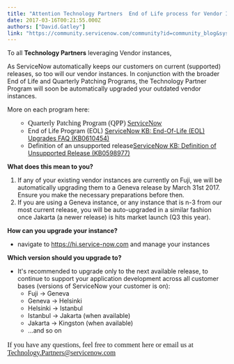 ```yaml
---
title: "Attention Technology Partners  End of Life process for Vendor Instances"
date: 2017-03-16T00:21:55.000Z
authors: ["David.Gatley"]
link: "https://community.servicenow.com/community?id=community_blog&sys_id=4a8ce6e1dbd0dbc01dcaf3231f9619da"
---
```

<p>To all <strong>Technology Partners</strong> leveraging Vendor instances,</p><p></p><p>As ServiceNow automatically keeps our customers on current (supported) releases, so too will our vendor instances. In conjunction with the broader End of Life and Quarterly Patching Programs, the Technology Partner Program will soon be automatically upgraded your outdated vendor instances.</p><p>More on each program here:</p><p></p><ul><ul style="list-style-type: circle;"><li style="font-size: 12pt; font-family: 'Times New Roman';">Quarterly Patching Program (QPP) <a href="https://hi.service-now.com/kb_view.do?sysparm_article=KB0549676" title="https://hi.service-now.com/kb_view.do?sysparm_article=KB0549676">ServiceNow</a> </li><li>End of Life Program (EOL) <a href="https://hi.service-now.com/kb_view.do?sysparm_article=KB0610454" title="https://hi.service-now.com/kb_view.do?sysparm_article=KB0610454">ServiceNow KB: End-Of-Life (EOL) Upgrades FAQ (KB0610454)</a> </li><li>Definition of an unsupported release<a href="https://hi.service-now.com/kb_view.do?sysparm_article=KB0598977" title="https://hi.service-now.com/kb_view.do?sysparm_article=KB0598977">ServiceNow KB: Definition of Unsupported Release (KB0598977)</a> </li></ul></ul><p></p><p><strong>What does this mean to you?</strong></p><ol><li>If any of your existing vendor instances are currently on Fuji, we will be automatically upgrading them to a Geneva release by March 31st 2017. Ensure you make the necessary preparations before then.</li><li>If you are using a Geneva instance, or any instance that is n-3 from our most current release, you will be auto-upgraded in a similar fashion once Jakarta (a newer release) is hits market launch (Q3 this year).</li></ol><p><strong>How can you upgrade your instance?</strong></p><ul><li><span>navigate to </span><a title="" _jive_internal="true" href="https://hi.service-now.com" rel="nofollow" target="_blank">https://hi.service-now.com</a><span> and manage your instances</span></li></ul><p><strong>Which version should you upgrade to?</strong></p><ul><li>It's recommended to upgrade only to the next available release, to continue to support your application development across all customer bases (versions of ServiceNow your customer is on):<ul><li>Fuji -&gt; Geneva</li><li>Geneva -&gt; Helsinki</li><li>Helsinki -&gt; Istanbul</li><li>Istanbul -&gt; Jakarta (when available)</li><li>Jakarta -&gt; Kingston (when available)</li><li>...and so on</li></ul></li></ul><p style="font-family: 'Times New Roman'; font-size: 16px;"><span>If you have any questions, feel free to comment here or email us at </span><a title="k-email-small" class="jive-link-email-small" href="mailto:Technology.Partners@servicenow.com">Technology.Partners@servicenow.com</a></p>